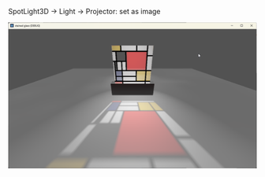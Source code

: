 SpotLight3D -> Light -> Projector: set as image

![image](https://github.com/maryilewis/stained-glass/blob/main/Screenshot.png)
